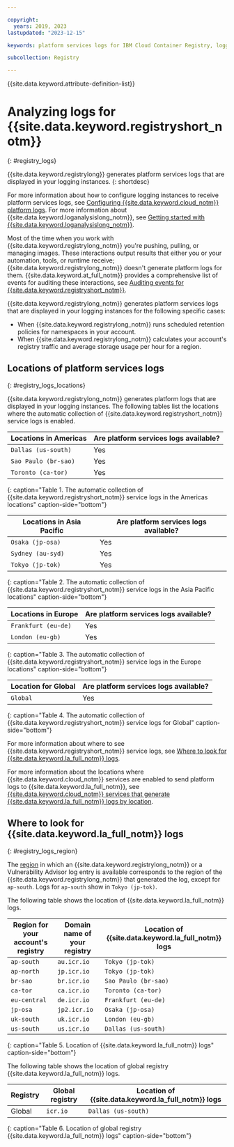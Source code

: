 ```yaml
---

copyright:
  years: 2019, 2023
lastupdated: "2023-12-15"

keywords: platform services logs for IBM Cloud Container Registry, logging for IBM Cloud Container Registry, logging for IBM Cloud Container Registry, IBM Cloud Container Registry logs, IBM Cloud Container Registry security, analyzing logs for IBM Cloud Container Registry, viewing IBM Cloud Container Registry logs, IBM Cloud Container Registry logs, logs, region

subcollection: Registry

---
```


{{site.data.keyword.attribute-definition-list}}

# Analyzing logs for {{site.data.keyword.registryshort_notm}}
{: #registry_logs}

{{site.data.keyword.registrylong}} generates platform services logs that are displayed in your logging instances.
{: shortdesc}

For more information about how to configure logging instances to receive platform services logs, see [Configuring {{site.data.keyword.cloud_notm}} platform logs](/docs/log-analysis?topic=log-analysis-config_svc_logs). For more information about {{site.data.keyword.loganalysislong_notm}}, see [Getting started with {{site.data.keyword.loganalysislong_notm}}](/docs/log-analysis?topic=log-analysis-getting-started).

Most of the time when you work with {{site.data.keyword.registrylong_notm}} you're pushing, pulling, or managing images. These interactions output results that either you or your automation, tools, or runtime receive; {{site.data.keyword.registrylong_notm}} doesn't generate platform logs for them. {{site.data.keyword.at_full_notm}} provides a comprehensive list of events for auditing these interactions, see [Auditing events for {{site.data.keyword.registryshort_notm}}](/docs/Registry?topic=Registry-at_events).

{{site.data.keyword.registrylong_notm}} generates platform services logs that are displayed in your logging instances for the following specific cases:

- When {{site.data.keyword.registrylong_notm}} runs scheduled retention policies for namespaces in your account.
- When {{site.data.keyword.registrylong_notm}} calculates your account's registry traffic and average storage usage per hour for a region.

## Locations of platform services logs
{: #registry_logs_locations}

{{site.data.keyword.registrylong_notm}} generates platform logs that are displayed in your logging instances. The following tables list the locations where the automatic collection of {{site.data.keyword.registryshort_notm}} service logs is enabled.

| Locations in Americas | Are platform services logs available? |
|-----------------------|---------------------------------------|
| `Dallas (us-south)` | Yes |
| `Sao Paulo (br-sao)` | Yes |
| `Toronto (ca-tor)` | Yes |
{: caption="Table 1. The automatic collection of {{site.data.keyword.registryshort_notm}} service logs in the Americas locations" caption-side="bottom"}

| Locations in Asia Pacific | Are platform services logs available? |
|---------------------------|---------------------------------------|
| `Osaka (jp-osa)` | Yes |
| `Sydney (au-syd)` | Yes |
| `Tokyo (jp-tok)` | Yes |
{: caption="Table 2. The automatic collection of {{site.data.keyword.registryshort_notm}} service logs in the Asia Pacific locations" caption-side="bottom"}

| Locations in Europe | Are platform services logs available? |
|---------------------|---------------------------------------|
| `Frankfurt (eu-de)` | Yes |
| `London (eu-gb)` | Yes |
{: caption="Table 3. The automatic collection of {{site.data.keyword.registryshort_notm}} service logs in the Europe locations" caption-side="bottom"}

| Location for Global | Are platform services logs available? |
|---------------------|---------------------------------------|
| `Global` | Yes |
{: caption="Table 4. The automatic collection of {{site.data.keyword.registryshort_notm}} service logs for Global" caption-side="bottom"}

For more information about where to see {{site.data.keyword.registryshort_notm}} service logs, see [Where to look for {{site.data.keyword.la_full_notm}} logs](#registry_logs_region).

For more information about the locations where {{site.data.keyword.cloud_notm}} services are enabled to send platform logs to {{site.data.keyword.la_full_notm}}, see [{{site.data.keyword.cloud_notm}} services that generate {{site.data.keyword.la_full_notm}} logs by location](/docs/log-analysis?topic=log-analysis-cloud_services_locations).

## Where to look for {{site.data.keyword.la_full_notm}} logs
{: #registry_logs_region}

The [region](/docs/Registry?topic=Registry-registry_overview#registry_regions) in which an {{site.data.keyword.registrylong_notm}} or a Vulnerability Advisor log entry is available corresponds to the region of the {{site.data.keyword.registrylong_notm}} that generated the log, except for `ap-south`. Logs for `ap-south` show in `Tokyo (jp-tok)`.

The following table shows the location of {{site.data.keyword.la_full_notm}} logs.

| Region for your account's registry | Domain name of your registry | Location of {{site.data.keyword.la_full_notm}} logs |
|------------------------------------|------------------------------|-----------------------------------------------------|
| `ap-south` | `au.icr.io` | `Tokyo (jp-tok)` |
| `ap-north` | `jp.icr.io` | `Tokyo (jp-tok)` |
| `br-sao` | `br.icr.io` | `Sao Paulo (br-sao)` |
| `ca-tor` | `ca.icr.io` | `Toronto (ca-tor)` |
| `eu-central` | `de.icr.io` | `Frankfurt (eu-de)` |
| `jp-osa` | `jp2.icr.io` | `Osaka (jp-osa)` |
| `uk-south` | `uk.icr.io` | `London (eu-gb)` |
| `us-south` | `us.icr.io` | `Dallas (us-south)` |
{: caption="Table 5. Location of {{site.data.keyword.la_full_notm}} logs" caption-side="bottom"}

The following table shows the location of global registry {{site.data.keyword.la_full_notm}} logs.

| Registry | Global registry | Location of {{site.data.keyword.la_full_notm}} logs |
|----------|-----------------|-----------------------------------------------------|
| Global | `icr.io` | `Dallas (us-south)` |
{: caption="Table 6. Location of global registry {{site.data.keyword.la_full_notm}} logs" caption-side="bottom"}

